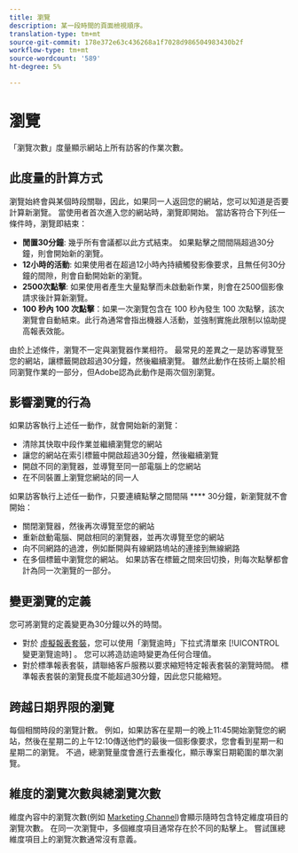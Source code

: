 ```yaml
---
title: 瀏覽
description: 某一段時間的頁面檢視順序。
translation-type: tm+mt
source-git-commit: 178e372e63c436268a1f7028d986504983430b2f
workflow-type: tm+mt
source-wordcount: '589'
ht-degree: 5%

---
```



# 瀏覽

「瀏覽次數」度量顯示網站上所有訪客的作業次數。

## 此度量的計算方式

瀏覽始終會與某個時段關聯，因此，如果同一人返回您的網站，您可以知道是否要計算新瀏覽。 當使用者首次進入您的網站時，瀏覽即開始。 當訪客符合下列任一條件時，瀏覽即結束：

* **閒置30分鐘**: 幾乎所有會議都以此方式結束。 如果點擊之間間隔超過30分鐘，則會開始新的瀏覽。
* **12小時的活動**: 如果使用者在超過12小時內持續觸發影像要求，且無任何30分鐘的間隙，則會自動開始新的瀏覽。
* **2500次點擊**: 如果使用者產生大量點擊而未啟動新作業，則會在2500個影像請求後計算新瀏覽。
* **100 秒內 100 次點擊**：如果一次瀏覽包含在 100 秒內發生 100 次點擊，該次瀏覽會自動結束。此行為通常會指出機器人活動，並強制實施此限制以協助提高報表效能。

由於上述條件，瀏覽不一定與瀏覽器作業相符。 最常見的差異之一是訪客導覽至您的網站，讓標籤開啟超過30分鐘，然後繼續瀏覽。 雖然此動作在技術上屬於相同瀏覽作業的一部分，但Adobe認為此動作是兩次個別瀏覽。

## 影響瀏覽的行為

如果訪客執行上述任一動作，就會開始新的瀏覽：

* 清除其快取中段作業並繼續瀏覽您的網站
* 讓您的網站在索引標籤中開啟超過30分鐘，然後繼續瀏覽
* 開啟不同的瀏覽器，並導覽至同一部電腦上的您網站
* 在不同裝置上瀏覽您網站的同一人

如果訪客執行上述任一動作，只要連續點擊之間間隔 **** 30分鐘，新瀏覽就不會開始：

* 關閉瀏覽器，然後再次導覽至您的網站
* 重新啟動電腦、開啟相同的瀏覽器，並再次導覽至您的網站
* 向不同網路的過渡，例如斷開與有線網路塢站的連接到無線網路
* 在多個標籤中瀏覽您的網站。 如果訪客在標籤之間來回切換，則每次點擊都會計為同一次瀏覽的一部分。

## 變更瀏覽的定義

您可將瀏覽的定義變更為30分鐘以外的時間。

* 對於 [虛擬報表套裝](../vrs/vrs-about.md)，您可以使用「瀏覽逾時」下拉式清單來 [!UICONTROL 變更瀏覽逾時] 。 您可以將造訪逾時變更為任何合理值。
* 對於標準報表套裝，請聯絡客戶服務以要求縮短特定報表套裝的瀏覽時間。 標準報表套裝的瀏覽長度不能超過30分鐘，因此您只能縮短。

## 跨越日期界限的瀏覽

每個相關時段的瀏覽計數。 例如，如果訪客在星期一的晚上11:45開始瀏覽您的網站，然後在星期二的上午12:10傳送他們的最後一個影像要求，您會看到星期一和星期二的瀏覽。 不過，總瀏覽量度會進行去重複化，顯示專案日期範圍的單次瀏覽。

## 維度的瀏覽次數與總瀏覽次數

維度內容中的瀏覽次數(例如 [Marketing Channel](../dimensions/marketing-channel.md))會顯示隨時包含特定維度項目的瀏覽次數。 在同一次瀏覽中，多個維度項目通常存在於不同的點擊上。 嘗試匯總維度項目上的瀏覽次數通常沒有意義。
